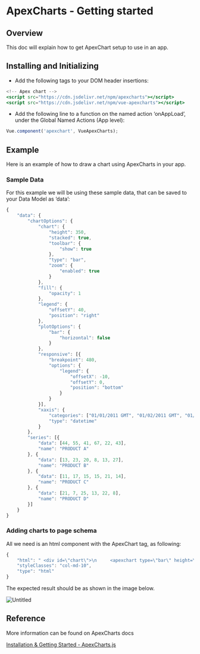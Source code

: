 # ApexCharts - Getting started

## Overview

This doc will explain how to get ApexChart setup to use in an app.

## Installing and Initializing

* Add the following tags to your DOM header insertions:

```jsx
<!-- Apex chart -->
<script src="https://cdn.jsdelivr.net/npm/apexcharts"></script>
<script src="https://cdn.jsdelivr.net/npm/vue-apexcharts"></script>
```

* Add the following line to a function on the named action ‘onAppLoad’, under the Global Named Actions (App level):

```jsx
Vue.component('apexchart', VueApexCharts);
```

## Example

Here is an example of how to draw a chart using ApexCharts in your app.

### Sample Data

For this example we will be using these sample data, that can be saved to your Data Model as ‘data’:

```jsx
{
	"data": {
        "chartOptions": {
            "chart": {
                "height": 350,
                "stacked": true,
                "toolbar": {
                    "show": true
                },
                "type": "bar",
                "zoom": {
                    "enabled": true
                }
            },
            "fill": {
                "opacity": 1
            },
            "legend": {
                "offsetY": 40,
                "position": "right"
            },
            "plotOptions": {
                "bar": {
                    "horizontal": false
                }
            },
            "responsive": [{
                "breakpoint": 480,
                "options": {
                    "legend": {
                        "offsetX": -10,
                        "offsetY": 0,
                        "position": "bottom"
                    }
                }
            }],
            "xaxis": {
                "categories": ["01/01/2011 GMT", "01/02/2011 GMT", "01/03/2011 GMT", "01/04/2011 GMT", "01/05/2011 GMT", "01/06/2011 GMT"],
                "type": "datetime"
            }
        },
        "series": [{
            "data": [44, 55, 41, 67, 22, 43],
            "name": "PRODUCT A"
        }, {
            "data": [13, 23, 20, 8, 13, 27],
            "name": "PRODUCT B"
        }, {
            "data": [11, 17, 15, 15, 21, 14],
            "name": "PRODUCT C"
        }, {
            "data": [21, 7, 25, 13, 22, 8],
            "name": "PRODUCT D"
        }]
    }
}
```

### Adding charts to page schema

All we need is an html component with the ApexChart tag, as following:

```jsx
{
    "html": " <div id=\"chart\">\n     <apexchart type=\"bar\" height=\"350\" :options=\"model.data.chartOptions\" :series=\"model.data.series\"></apexchart>\n </div>",
    "styleClasses": "col-md-10",
    "type": "html"
}
```

The expected result should be as shown in the image below.

![Untitled](<../.gitbook/assets/Untitled (4).png>)

## Reference

More information can be found on ApexCharts docs

[Installation & Getting Started - ApexCharts.js](https://apexcharts.com/docs/installation/)
